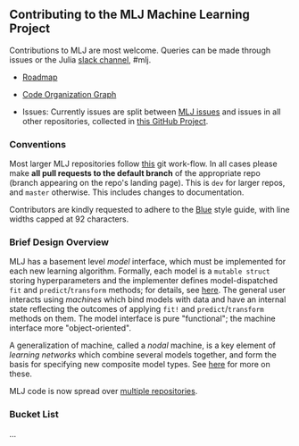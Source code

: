 ##  Contributing to the MLJ Machine Learning Project

Contributions to MLJ are most welcome. Queries can be made through
issues or the Julia [slack
channel](https://julialang.org/slack/), #mlj. 

- [Roadmap](https://github.com/JuliaAI/MLJ.jl/blob/dev/ROADMAP.md)

- [Code Organization Graph](https://github.com/JuliaAI/MLJ.jl/blob/dev/ORGANIZATION.md)

- Issues: Currently issues are split between [MLJ
  issues](https://github.com/JuliaAI/MLJ.jl/issues) and
  issues in all other repositories, collected in [this GitHub
  Project](https://github.com/orgs/JuliaAI/projects/1).


### Conventions

Most larger MLJ repositories follow
[this](https://nvie.com/posts/a-successful-git-branching-model/) git
work-flow. In all cases please make **all pull requests to the default
branch** of the appropriate repo (branch appearing on the repo's
landing page). This is `dev` for larger repos, and `master`
otherwise. This includes changes to documentation.

Contributors are kindly requested to adhere to the
[Blue](https://github.com/invenia/BlueStyle) style guide, with line
widths capped at 92 characters.


### Brief Design Overview

MLJ has a basement level *model* interface, which must be implemented
for each new learning algorithm. Formally, each model is a `mutable
struct` storing hyperparameters and the implementer defines
model-dispatched `fit` and `predict`/`transform` methods; for details,
see [here](https://github.com/JuliaAI/MLJ.jl/blob/dev/docs/src/adding_models_for_general_use.md). The general
user interacts using *machines* which bind models with data and have
an internal state reflecting the outcomes of applying `fit!` and
`predict`/`transform` methods on them. The model interface is pure
"functional"; the machine interface more "object-oriented".

A generalization of machine, called a *nodal* machine, is a key
element of *learning networks* which combine several models together,
and form the basis for specifying new composite model types. See
[here](https://JuliaAI.github.io/MLJ.jl/dev/composing_models/)
for more on these.

MLJ code is now spread over [multiple repositories](https://github.com/JuliaAI/MLJ.jl/blob/dev/ORGANIZATION.md).



### Bucket List
...